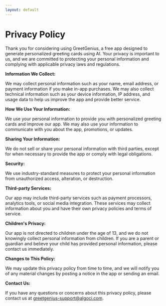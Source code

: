 ```yaml
---
layout: default
---
```

# Privacy Policy

Thank you for considering using GreetGenius, a free app designed to generate personalized greeting cards using AI. Your privacy is important to us, and we are committed to protecting your personal information and complying with applicable privacy laws and regulations.

**Information We Collect:**

We may collect personal information such as your name, email address, or payment information if you make in-app purchases. We may also collect technical information such as your device information, IP address, and usage data to help us improve the app and provide better service.

**How We Use Your Information:**

We use your personal information to provide you with personalized greeting cards and improve our app. We may also use your information to communicate with you about the app, promotions, or updates.

**Sharing Your Information:**

We do not sell or share your personal information with third parties, except for when necessary to provide the app or comply with legal obligations.

**Security:**

We use industry-standard measures to protect your personal information from unauthorized access, alteration, or destruction.

**Third-party Services:**

Our app may include third-party services such as payment processors, analytics tools, or social media integration. These services may collect information about you and have their own privacy policies and terms of service.


**Children's Privacy:**

Our app is not directed to children under the age of 13, and we do not knowingly collect personal information from children. If you are a parent or guardian and believe your child has provided personal information, please contact us immediately.

**Changes to This Policy:**

We may update this privacy policy from time to time, and we will notify you of any material changes by posting a notice in the app or sending an email.

**Contact Us:**

If you have any questions or concerns about this privacy policy, please contact us at [greetgenius-support@algoci.com](mailto:greetgenius-support@algoci.com).